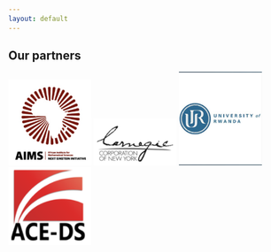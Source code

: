```yaml
---
layout: default
---
```









## Our partners

<img src="/assets/images/AIMS_logo.PNG" alt="AIMS-NEI" width="150" /> 

<img src="/assets/images/Canergie_logo.PNG" alt="Canergie" width="150" /> 

<img src="/assets/images/UR_logo.PNG" alt="UR" width="150" /> 

<img src="/assets/images/ACE-DS_logo.PNG" alt="ACE-DS" width="150" />
